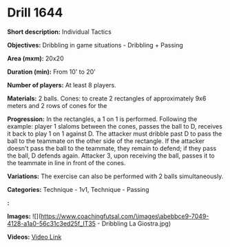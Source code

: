 # Drill 1644

**Short description:**
Individual Tactics

**Objectives:**
Dribbling in game situations - Dribbling + Passing

**Area (mxm):**
20x20

**Duration (min):**
From 10' to 20'

**Number of players:**
At least 8 players.

**Materials:**
2 balls. Cones: to create 2 rectangles of approximately 9x6 meters and 2 rows of cones for the

**Progression:**
In the rectangles, a 1 on 1 is performed. Following the example: player 1 slaloms between the cones, passes the ball to D, receives it back to play 1 on 1 against D. The attacker must dribble past D to pass the ball to the teammate on the other side of the rectangle. If the attacker doesn't pass the ball to the teammate, they remain to defend; if they pass the ball, D defends again. Attacker 3, upon receiving the ball, passes it to the teammate in line in front of the cones.

**Variations:**
The exercise can also be performed with 2 balls simultaneously.

**Categories:**
Technique - 1v1, Technique - Passing

**:**


**Images:**
![](https://www.coachingfutsal.com/\images\abebbce9-7049-4128-a1a0-56c31c3ed25f_IT35 - Dribbling La Giostra.jpg)

**Videos:**
[Video Link](https://www.youtube.com/embed/PcXm5UO9oFA)

